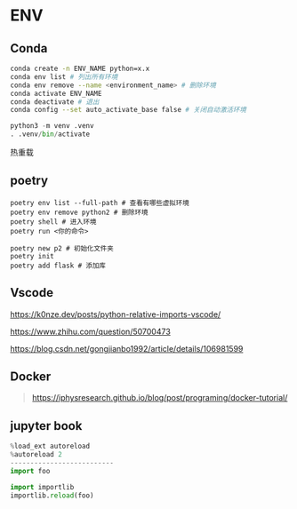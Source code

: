 # ENV

## Conda

```bash
conda create -n ENV_NAME python=x.x 
conda env list # 列出所有环境
conda env remove --name <environment_name> # 删除环境
conda activate ENV_NAME
conda deactivate # 退出
conda config --set auto_activate_base false # 关闭自动激活环境
```

```python
python3 -m venv .venv
. .venv/bin/activate
```

热重载
## poetry
```
poetry env list --full-path # 查看有哪些虚拟环境
poetry env remove python2 # 删除环境
poetry shell # 进入环境
poetry run <你的命令> 
```

```shell
poetry new p2 # 初始化文件夹
poetry init
poetry add flask # 添加库

```

## Vscode

https://k0nze.dev/posts/python-relative-imports-vscode/

https://www.zhihu.com/question/50700473

https://blog.csdn.net/gongjianbo1992/article/details/106981599
## Docker
> https://iphysresearch.github.io/blog/post/programing/docker-tutorial/

## jupyter book 
```python
%load_ext autoreload 
%autoreload 2
--------------------------
import foo

import importlib
importlib.reload(foo)
```